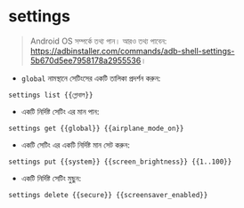 # settings

> Android OS সম্পর্কে তথ্য পান।
> আরও তথ্য পাবেন: <https://adbinstaller.com/commands/adb-shell-settings-5b670d5ee7958178a2955536>।

- `global` নামস্থানে সেটিংসের একটি তালিকা প্রদর্শন করুন:

`settings list {{গ্লোবাল}}`

- একটি নির্দিষ্ট সেটিং এর মান পান:

`settings get {{global}} {{airplane_mode_on}}`

- একটি সেটিং এর একটি নির্দিষ্ট মান সেট করুন:

`settings put {{system}} {{screen_brightness}} {{1..100}}`

- একটি নির্দিষ্ট সেটিং মুছুন:

`settings delete {{secure}} {{screensaver_enabled}}`
